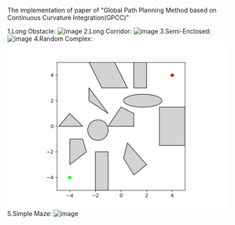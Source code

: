 The implementation of paper of "Global Path Planning Method based on Continuous Curvature Integration(GPCC)"

1.Long Obstacle: ![image](GIF/1.gif)
2.Long Corridor: ![image](GIF/2.gif)
3.Semi-Enclosed: ![image](GIF/3.gif)
4.Random Complex: ![image](GIF/4.gif)
5.Simple Maze: ![image](GIF/5.gif)
